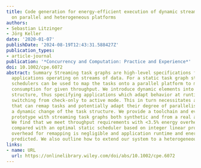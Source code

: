 ```yaml
---
title: Code generation for energy-efficient execution of dynamic streaming task graphs
  on parallel and heterogeneous platforms
authors:
- Sebastian Litzinger
- Jörg Keller
date: '2020-01-07'
publishDate: '2024-08-19T12:43:31.588427Z'
publication_types:
- article-journal
publication: '*Concurrency and Computation: Practice and Experience*'
doi: 10.1002/cpe.6072
abstract: Summary Streaming task graphs are high-level specifications for parallel
  applications operating on streams of data. For a static task graph structure, static
  schedulers can be used to map the tasks onto a parallel platform to minimize energy
  consumption for given throughput. We introduce dynamic elements into the task graph
  structure, thus specifying applications which adapt behavior at runtime, for example,
  switching from check-only to active mode. This in turn necessitates a runtime system
  that can remap tasks and potentially adapt their degree of parallelism in case of
  a dynamic change of the task structure. We provide a toolchain and evaluate our
  prototype with streaming task graphs both synthetic and from a real application.
  We find that we meet throughput requirements with <3.5% energy overhead on average
  compared with an optimal static scheduler based on integer linear programming. Runtime
  overhead for remapping is negligible and application runtime and energy are accurately
  predicted. We also outline how to extend our system to a heterogeneous platform.
links:
- name: URL
  url: https://onlinelibrary.wiley.com/doi/abs/10.1002/cpe.6072
---
```

